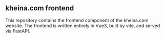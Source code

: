 ## kheina.com frontend
This repository contains the frontend component of the kheina.com website. The frontend is written entirely in Vue3, built by vite, and served via FastAPI.